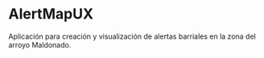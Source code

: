 # AlertMapUX
Aplicación para creación y visualización de alertas barriales en la zona del arroyo Maldonado.